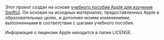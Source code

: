 Этот проект создан на основе [учебного пособия Apple для изучения SwiftUI](https://developer.apple.com/tutorials/swiftui/). Он основан на исходных материалах, предоставленных Apple в образовательных целях, и дополнен моими изменениями, выполненными в соответствии с шагами учебного пособия.

Информация о лицензии Apple находится в папке LICENSE.
